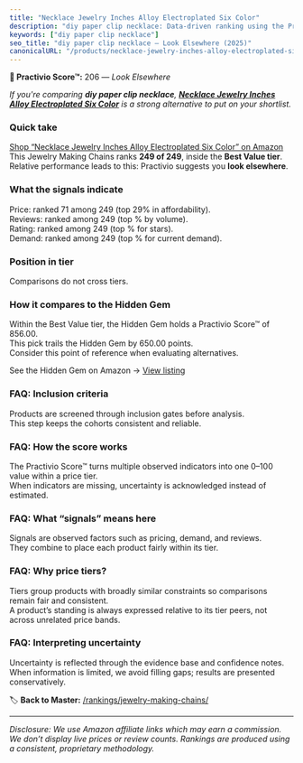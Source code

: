 ```yaml
---
title: "Necklace Jewelry Inches Alloy Electroplated Six Color"
description: "diy paper clip necklace: Data-driven ranking using the Practivio Score™. Positioned by quality, value, demand, findability, momentum."
keywords: ["diy paper clip necklace"]
seo_title: "diy paper clip necklace — Look Elsewhere (2025)"
canonicalURL: "/products/necklace-jewelry-inches-alloy-electroplated-six-color-B0FDGKG6SR/"
---
```


**🚫 Practivio Score™:** 206 — _Look Elsewhere_


*If you're comparing **diy paper clip necklace**, **[Necklace Jewelry Inches Alloy Electroplated Six Color](https://www.amazon.com/dp/B0FDGKG6SR?tag=practivio-20)** is a strong alternative to put on your shortlist.*
### Quick take
[Shop “Necklace Jewelry Inches Alloy Electroplated Six Color” on Amazon](https://www.amazon.com/dp/B0FDGKG6SR?tag=practivio-20)
This Jewelry Making Chains ranks **249 of 249**, inside the **Best Value tier**.  
Relative performance leads to this: Practivio suggests you **look elsewhere**.

### What the signals indicate
Price: ranked 71 among 249 (top 29% in affordability).  
Reviews: ranked  among 249 (top % by volume).  
Rating: ranked  among 249 (top % for stars).  
Demand: ranked  among 249 (top % for current demand).

### Position in tier
Comparisons do not cross tiers.

### How it compares to the Hidden Gem
Within the Best Value tier, the Hidden Gem holds a Practivio Score™ of 856.00.  
This pick trails the Hidden Gem by 650.00 points.  
Consider this point of reference when evaluating alternatives.  

See the Hidden Gem on Amazon → [View listing](https://www.amazon.com/dp/B07DMMBY85?tag=practivio-20)

### FAQ: Inclusion criteria
Products are screened through inclusion gates before analysis.  
This step keeps the cohorts consistent and reliable.

### FAQ: How the score works
The Practivio Score™ turns multiple observed indicators into one 0–100 value within a price tier.  
When indicators are missing, uncertainty is acknowledged instead of estimated.

### FAQ: What “signals” means here
Signals are observed factors such as pricing, demand, and reviews.  
They combine to place each product fairly within its tier.

### FAQ: Why price tiers?
Tiers group products with broadly similar constraints so comparisons remain fair and consistent.  
A product’s standing is always expressed relative to its tier peers, not across unrelated price bands.

### FAQ: Interpreting uncertainty
Uncertainty is reflected through the evidence base and confidence notes.  
When information is limited, we avoid filling gaps; results are presented conservatively.


🏷️ **Back to Master:** [/rankings/jewelry-making-chains/](/rankings/jewelry-making-chains/)

---
_Disclosure: We use Amazon affiliate links which may earn a commission. We don’t display live prices or review counts. Rankings are produced using a consistent, proprietary methodology._
